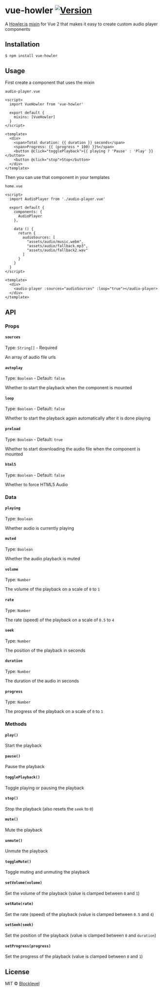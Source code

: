 # vue-howler [![Version](https://img.shields.io/npm/v/vue-howler.svg)][npm]
A [Howler.js][howler] [mixin][mixins] for Vue 2 that makes it easy to create custom audio player components

## Installation

```bash
$ npm install vue-howler
```

## Usage

First create a component that uses the mixin

`audio-player.vue`

```vue
<script>
  import VueHowler from 'vue-howler'

  export default {
    mixins: [VueHowler]
  }
</script>

<template>
  <div>
    <span>Total duration: {{ duration }} seconds</span>
    <span>Progress: {{ (progress * 100) }}%</span>
    <button @click="togglePlayback">{{ playing ? 'Pause' : 'Play' }}</button>
    <button @click="stop">Stop</button>
  </div>
</template>
```

Then you can use that component in your templates

`home.vue`

```vue
<script>
  import AudioPlayer from './audio-player.vue'

  export default {
    components: {
      AudioPlayer
    },

    data () {
      return {
        audioSources: [
          "assets/audio/music.webm",
          "assets/audio/fallback.mp3",
          "assets/audio/fallback2.wav"
        ]
      }
    }
  }
</script>

<template>
  <div>
    <audio-player :sources="audioSources" :loop="true"></audio-player>
  </div>
</template>
```

## API

### Props

#### `sources`

Type: `String[]` - Required

An array of audio file urls

#### `autoplay`

Type: `Boolean` - Default: `false`

Whether to start the playback
when the component is mounted

#### `loop`

Type: `Boolean` - Default: `false`

Whether to start the playback again
automatically after it is done playing

#### `preload`

Type: `Boolean` - Default: `true`

Whether to start downloading the audio
file when the component is mounted

#### `html5`

Type: `Boolean` - Default: `false`

Whether to force HTML5 Audio

### Data

#### `playing`

Type: `Boolean`

Whether audio is currently playing

#### `muted`

Type: `Boolean`

Whether the audio playback is muted

#### `volume`

Type: `Number`

The volume of the playback on a scale of `0` to `1`

#### `rate`

Type: `Number`

The rate (speed) of the playback on a scale of `0.5` to `4`

#### `seek`

Type: `Number`

The position of the playback in seconds

#### `duration`

Type: `Number`

The duration of the audio in seconds

#### `progress`

Type: `Number`

The progress of the playback on a scale of `0` to `1`

### Methods

#### `play()`

Start the playback

#### `pause()`

Pause the playback

#### `togglePlayback()`

Toggle playing or pausing the playback

#### `stop()`

Stop the playback (also resets the `seek` to `0`)

#### `mute()`

Mute the playback

#### `unmute()`

Unmute the playback

#### `toggleMute()`

Toggle muting and unmuting the playback

#### `setVolume(volume)`

Set the volume of the playback (value is clamped between `0` and `1`)

#### `setRate(rate)`

Set the rate (speed) of the playback (value is clamped between `0.5` and `4`)

#### `setSeek(seek)`

Set the position of the playback (value is clamped between `0` and `duration`)

#### `setProgress(progress)`

Set the progress of the playback (value is clamped between `0` and `1`)

## License

MIT © [Blocklevel][blocklevel-gh]

[howler]: https://howlerjs.com/
[mixins]: https://vuejs.org/v2/guide/mixins.html
[blocklevel-gh]: https://github.com/blocklevel
[npm]: https://www.npmjs.com/package/vue-howler

